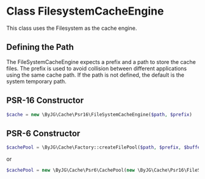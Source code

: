 # Class FilesystemCacheEngine

This class uses the Filesystem as the cache engine.

## Defining the Path

The FileSystemCacheEngine expects a prefix and a path to store the cache files.
The prefix is used to avoid collision between different applications using the same cache path.
If the path is not defined, the default is the system temporary path.


## PSR-16 Constructor

```php
$cache = new \ByJG\Cache\Psr16\FileSystemCacheEngine($path, $prefix)
```

## PSR-6 Constructor

```php
$cachePool = \ByJG\Cache\Factory::createFilePool($path, $prefix, $bufferSize = 10)
```

or

```php
$cachePool = new \ByJG\Cache\Psr6\CachePool(new \ByJG\Cache\Psr16\FileSystemCacheEngine($path, $prefix));
```


